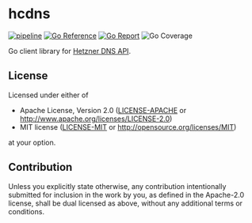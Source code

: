 # hcdns

[![pipeline](https://github.com/acim/hcdns/actions/workflows/pipeline.yaml/badge.svg)](https://github.com/acim/hcdns/actions/workflows/pipeline.yaml)
[![Go Reference](https://pkg.go.dev/badge/go.acim.net/hcdns.svg)](https://pkg.go.dev/go.acim.net/hcdns)
[![Go Report](https://goreportcard.com/badge/go.acim.net/hcdns)](https://goreportcard.com/report/go.acim.net/hcdns)
![Go Coverage](https://img.shields.io/badge/coverage-77.8%25-brightgreen?style=flat&logo=go)

Go client library for [Hetzner DNS API](https://dns.hetzner.com/api-docs).

## License

Licensed under either of

- Apache License, Version 2.0
  ([LICENSE-APACHE](LICENSE-APACHE) or http://www.apache.org/licenses/LICENSE-2.0)
- MIT license
  ([LICENSE-MIT](LICENSE-MIT) or http://opensource.org/licenses/MIT)

at your option.

## Contribution

Unless you explicitly state otherwise, any contribution intentionally submitted
for inclusion in the work by you, as defined in the Apache-2.0 license, shall be
dual licensed as above, without any additional terms or conditions.
